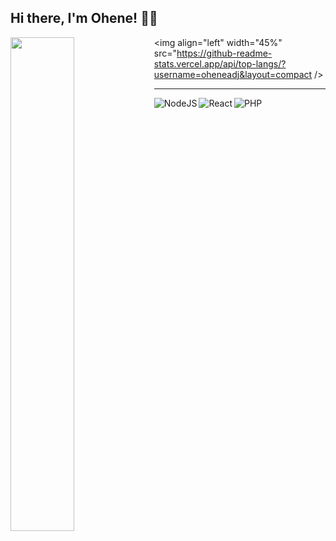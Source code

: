 <!--## Hi there 👋
-->
<!--
**oheneadj/oheneadj** is a ✨ _special_ ✨ repository because its `README.md` (this file) appears on your GitHub profile.

Here are some ideas to get you started:

- 🔭 I’m currently working on ...
- 🌱 I’m currently learning ...
- 👯 I’m looking to collaborate on ...
- 🤔 I’m looking for help with ...
- 💬 Ask me about ...
- 📫 How to reach me: ...
- 😄 Pronouns: ...
- ⚡ Fun fact: ...
-->

## Hi there, I'm Ohene! 👋🏾

<img align="left" width="45%"  src="https://github-readme-stats.vercel.app/api?username=oheneadj&show_icons=true&theme=radical" />

<img align="left" width="45%" src="https://github-readme-stats.vercel.app/api/top-langs/?username=oheneadj&layout=compact />

<hr>

<img align="left" alt="NodeJS" src="https://img.shields.io/badge/node.js-%2343853D.svg?style=for-the-badge&logo=node-dot-js&logoColor=white"/>
<img align="left" alt="React" src="https://img.shields.io/badge/react-%2320232a.svg?style=for-the-badge&logo=react&logoColor=%2361DAFB"/>
<img align="left" alt="PHP" src="https://img.shields.io/badge/PHP-777BB4?style=for-the-badge&logo=php&logoColor=white"/>

